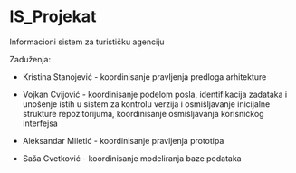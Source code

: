 # IS_Projekat



Informacioni sistem za turističku agenciju

Zaduženja:

* Kristina Stanojević -  koordinisanje pravljenja predloga arhitekture

* Vojkan Cvijović - koordinisanje podelom posla, identifikacija zadataka i unošenje istih u sistem za kontrolu verzija i osmišljavanje inicijalne strukture repozitorijuma, koordinisanje osmišljavanja korisničkog interfejsa 

* Aleksandar Miletić - koordinisanje pravljenja prototipa

* Saša Cvetković - koordinisanje modeliranja baze podataka
